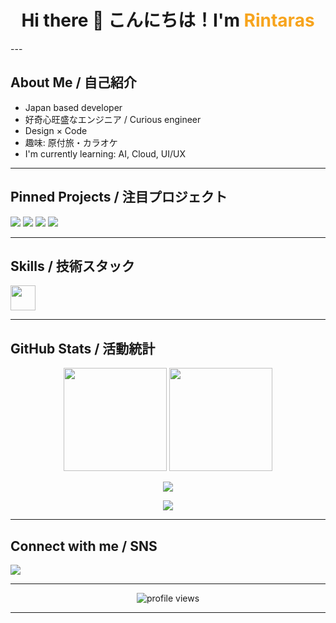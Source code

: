 <h1 align="center">Hi there 👋 こんにちは！I'm <span style="color:#F7A41D">Rintaras</span></h1>
---

## About Me / 自己紹介

- Japan based developer
- 好奇心旺盛なエンジニア / Curious engineer
- Design × Code
- 趣味: 原付旅・カラオケ
- I'm currently learning: AI, Cloud, UI/UX

---

## Pinned Projects / 注目プロジェクト

<p align="left">
  <a href="https://github.com/Rintaras/LabLib"><img src="https://github-readme-stats.vercel.app/api/pin/?username=Rintaras&repo=LabLib&theme=tokyonight" /></a>
  <a href="https://github.com/Rintaras/indicator"><img src="https://github-readme-stats.vercel.app/api/pin/?username=Rintaras&repo=indicator&theme=tokyonight" /></a>
  <a href="https://github.com/Rintaras/AI-Answer-Generator"><img src="https://github-readme-stats.vercel.app/api/pin/?username=Rintaras&repo=AI-Answer-Generator&theme=tokyonight" /></a>
  <a href="https://github.com/Rintaras/Webcam-Object-Recognition"><img src="https://github-readme-stats.vercel.app/api/pin/?username=Rintaras&repo=Webcam-Object-Recognition&theme=tokyonight" /></a>
</p>

---

## Skills / 技術スタック

<p align="left">
  <img src="https://skillicons.dev/icons?i=ts,react,nextjs,nodejs,python,figma,aws,php" height="40" />
</p>

---

## GitHub Stats / 活動統計

<p align="center">
  <img src="https://github-readme-stats.vercel.app/api?username=Rintaras&show_icons=true&theme=tokyonight" height="165" />
  <img src="https://github-readme-stats.vercel.app/api/top-langs/?username=Rintaras&layout=compact&theme=tokyonight" height="165" />
</p>

<p align="center">
  <img src="https://github-profile-trophy.vercel.app/?username=Rintaras&theme=onedark&column=7" />
</p>

<p align="center">
  <img src="https://github-readme-activity-graph.cyclic.app/graph?username=Rintaras&theme=tokyo-night&bg_color=1a1b27&color=F7A41D&line=F7A41D&point=403d3d&area=true&hide_border=true" />
</p>

---

## Connect with me / SNS

<p align="left">
  <a href="https://twitter.com/Rintaras" target="_blank"><img src="https://img.shields.io/badge/Twitter-1DA1F2?style=for-the-badge&logo=twitter&logoColor=white" /></a>
</p>

---

<p align="center">
  <img src="https://komarev.com/ghpvc/?username=Rintaras&style=flat-square&color=blue" alt="profile views" />
</p>

---